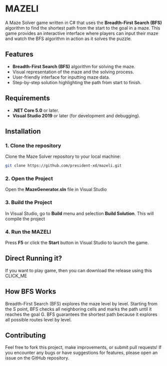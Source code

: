 # MAZELI

A Maze Solver game written in C# that uses the **Breadth-First Search (BFS)** algorithm to find the shortest path from the start to the goal in a maze. This game provides an interactive interface where players can input their maze and watch the BFS algorithm in action as it solves the puzzle.

## Features

- **Breadth-First Search (BFS)** algorithm for solving the maze.
- Visual representation of the maze and the solving process.
- User-friendly interface for inputting maze data.
- Step-by-step solution highlighting the path from start to finish.

## Requirements

- **.NET Core 5.0** or later.
- **Visual Studio 2019** or later (for development and debugging).

## Installation

### 1. Clone the repository

Clone the Maze Solver repository to your local machine:

```bash
git clone https://github.com/president-xd/mazeli.git
```
### 2. Open the Project
Open the **MazeGenerator.sln** file in Visual Studio

### 3. Build the Project
In Visual Studio, go to **Build** menu and selection **Build Solution**. This will compile the project

### 4. Run the MAZELI
Press **F5** or click the **Start** button in Visual Studio to launch the game.

## Direct Running it?
If you want to play game, then you can download the release using this CLICK_ME

## How BFS Works
Breadth-First Search (BFS) explores the maze level by level. Starting from the S point, BFS checks all neighboring cells and marks the path until it reaches the goal G. BFS guarantees the shortest path because it explores all possible routes level by level.

## Contributing
Feel free to fork this project, make improvements, or submit pull requests! If you encounter any bugs or have suggestions for features, please open an issue on the GitHub repository.
